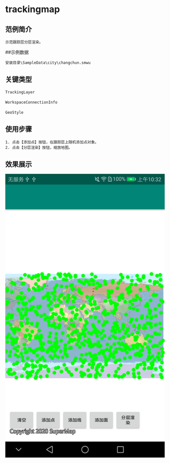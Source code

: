 # trackingmap

## 范例简介
	示范跟踪层分层渲染。

##示例数据

	安装目录\SampleData\city\changchun.smwu

## 关键类型
	TrackingLayer

	WorkspaceConnectionInfo

	GeoStyle
	

## 使用步骤


	1. 点击【添加点】按钮，在跟踪层上随机添加点对象。
	2. 点击【分层渲染】按钮，缩放地图。

## 效果展示

![image](trackingmap.png)

